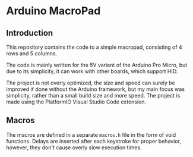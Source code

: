 # Arduino MacroPad

## Introduction

This repository contains the code to a simple macropad, consisting of 4 rows and 5 columns.

The code is mainly written for the 5V variant of the Arduino Pro Micro, but due to its simplicity, it can work with other boards, which support HID.

The project is not overly optimized, the size and speed can surely be improved if done without the Arduino framework, but my main focus was simplicity, rather than a small build size and more speed. The project is made using the PlatformIO Visual Studio Code extension.

## Macros

The macros are defined in a separate `macros.h` file in the form of void functions. Delays are inserted after each keystroke for proper behavior, however, they don't cause overly slow execution times.
